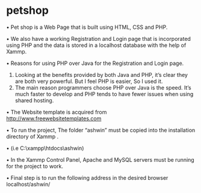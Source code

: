 # petshop

•	Pet shop is a Web Page that is built using HTML, CSS and PHP.

•	We also have a working Registration and Login page that is incorporated using PHP and the data is stored in a localhost database with the help of Xammp.

•	Reasons for using PHP over Java for the Registration and Login page.
1.	Looking at the benefits provided by both Java and PHP, it’s clear they are both very powerful. But I feel PHP is easier, So I used it.
2.	The main reason programmers choose PHP over Java is the speed. It’s much faster to develop and PHP tends to have fewer issues when using shared hosting.

•	The Website template is acquired from http://www.freewebsitetemplates.com

•	To run the project, The folder “ashwin” must be copied into the installation directory of Xammp .                       

•	 (i.e C:\xampp\htdocs\ashwin)

•	In the Xammp Control Panel, Apache and MySQL servers must be running for the project to work.

•	Final step is to run the following address in the desired browser localhost/ashwin/
